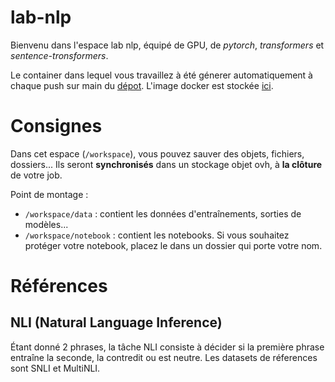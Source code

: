 # lab-nlp
Bienvenu dans l'espace lab nlp, équipé de GPU, de _pytorch_, _transformers_ et _sentence-tronsformers_.

Le container dans lequel vous travaillez à été génerer automatiquement à chaque push sur main du [dépot](https://github.com/datalab-mi/lab-nlp). L'image docker est stockée [ici](https://github.com/orgs/datalab-mi/packages/container/package/lab-nlp).

# Consignes
Dans cet espace (`/workspace`), vous pouvez sauver des objets, fichiers, dossiers... Ils seront **synchronisés** dans un stockage objet ovh, à **la clôture** de votre job.

Point de montage :
- `/workspace/data` : contient les données d'entraînements, sorties de modèles...
- `/workspace/notebook` : contient les notebooks. Si vous souhaitez protéger votre notebook, placez le dans un dossier qui porte votre nom.


# Références
## NLI (Natural Language Inference)
Étant donné 2 phrases, la tâche NLI consiste à décider si la première phrase entraîne la seconde, la contredit ou est neutre.
Les datasets de réferences sont SNLI et MultiNLI.
